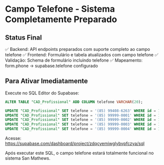 # Campo Telefone - Sistema Completamente Preparado

## Status Final
✅ Backend: API endpoints preparados com suporte completo ao campo telefone
✅ Frontend: Formulário e tabela atualizados com campo telefone
✅ Validação: Schema de formulário incluindo telefone
✅ Mapeamento: form.phone → supabase.telefone configurado

## Para Ativar Imediatamente

Execute no SQL Editor do Supabase:
```sql
ALTER TABLE "CAD_Profissional" ADD COLUMN telefone VARCHAR(20);

UPDATE "CAD_Profissional" SET telefone = '(85) 99408-6263' WHERE id = 14;
UPDATE "CAD_Profissional" SET telefone = '(85) 99999-0001' WHERE id = 1;
UPDATE "CAD_Profissional" SET telefone = '(85) 99999-0002' WHERE id = 12;
UPDATE "CAD_Profissional" SET telefone = '(85) 99999-0003' WHERE id = 13;
UPDATE "CAD_Profissional" SET telefone = '(85) 99999-0004' WHERE id = 11;
```

Acesse: https://supabase.com/dashboard/project/zdqcyemiwglybvpfczya/sql

Após executar este SQL, o campo telefone estará totalmente funcional no sistema San Mathews.